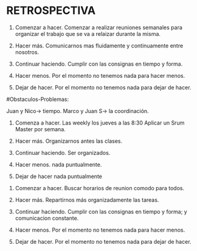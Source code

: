 # RETROSPECTIVA

1. Comenzar a hacer.
    Comenzar a realizar reuniones semanales para organizar el trabajo que se va a relaizar durante la misma.

2. Hacer más.
    Comunicarnos mas fluidamente y continuamente entre nosotros.

3. Continuar haciendo.
    Cumplir con las consignas en tiempo y forma.

4. Hacer menos.
    Por el momento no tenemos nada para hacer menos.

5. Dejar de hacer.
    Por el momento no tenemos nada para dejar de hacer.

    <!-- Sprint 3 -->

#Obstaculos-Problemas:


Juan y Nico-> tiempo.
Marco y Juan S-> la coordinación.

1. Comenza a hacer.
Las weekly los jueves a las 8:30
Aplicar un Srum Master por semana.

2. Hacer más.
Organizarnos antes las clases.

3. Continuar haciendo.
Ser organizados.

4. Hacer menos.
nada puntualmente.

5. Dejar de hacer
nada puntualmente

<!-- Sprint 4 -->

1. Comenzar a hacer.
    Buscar horarios de reunion comodo para todos.

2. Hacer más.
    Repartirnos más organizadamente las tareas.

3. Continuar haciendo.
    Cumplir con las consignas en tiempo y forma; y comunicacion constante.

4. Hacer menos.
    Por el momento no tenemos nada para hacer menos.

5. Dejar de hacer.
    Por el momento no tenemos nada para dejar de hacer.